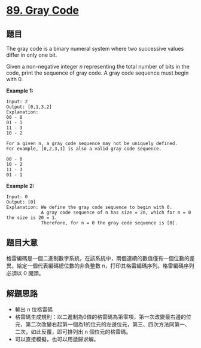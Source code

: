 # [89. Gray Code](https://leetcode.com/problems/gray-code/)

## 題目

The gray code is a binary numeral system where two successive values differ in only one bit.

Given a non-negative integer *n* representing the total number of bits in the code, print the sequence of gray code. A gray code sequence must begin with 0.

**Example 1:**

    Input: 2
    Output: [0,1,3,2]
    Explanation:
    00 - 0
    01 - 1
    11 - 3
    10 - 2
    
    For a given n, a gray code sequence may not be uniquely defined.
    For example, [0,2,3,1] is also a valid gray code sequence.
    
    00 - 0
    10 - 2
    11 - 3
    01 - 1

**Example 2:**

    Input: 0
    Output: [0]
    Explanation: We define the gray code sequence to begin with 0.
                 A gray code sequence of n has size = 2n, which for n = 0 the size is 20 = 1.
                 Therefore, for n = 0 the gray code sequence is [0].


## 題目大意

格雷編碼是一個二進制數字系統，在該系統中，兩個連續的數值僅有一個位數的差異。給定一個代表編碼總位數的非負整數 n，打印其格雷編碼序列。格雷編碼序列必須以 0 開頭。



## 解題思路

- 輸出 n 位格雷碼
- 格雷碼生成規則：以二進制為0值的格雷碼為第零項，第一次改變最右邊的位元，第二次改變右起第一個為1的位元的左邊位元，第三、四次方法同第一、二次，如此反覆，即可排列出 n 個位元的格雷碼。
- 可以直接模擬，也可以用遞歸求解。

